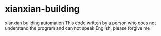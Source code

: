 # xianxian-building
xianxian building automation
This code written by a person who does not understand the program and can not speak English, please forgive me
